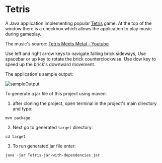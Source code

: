 # Tetris

A Java application implementing popular [Tetris](https://en.wikipedia.org/wiki/Tetris) game.
At the top of the window there is a checkbox which allows the application to play music during gameplay.

The music's source: [Tetris Meets Metal - Youtube](https://www.youtube.com/watch?v=lGkyL_MF-lw)

Use left and right arrow keys to navigate falling brick sideways,
Use spacebar or up key to rotate the brick counterclockwise.
Use dow key to speed up the brick's downward movement.

The application's sample output:

![sampleOutput](https://media.giphy.com/media/3o7TKHs4TlPYx2foYg/giphy.gif)


To generate a jar file of this project using maven:
  1. after cloning the project, open terminal in the project's main directory and type:

  `mvn package`
  
  2. Next go to generated `target` directory:
  
  `cd target`
  
  3. To run generated jar file enter:
  
  `java -jar Tetris-jar-with-dependencies.jar`
